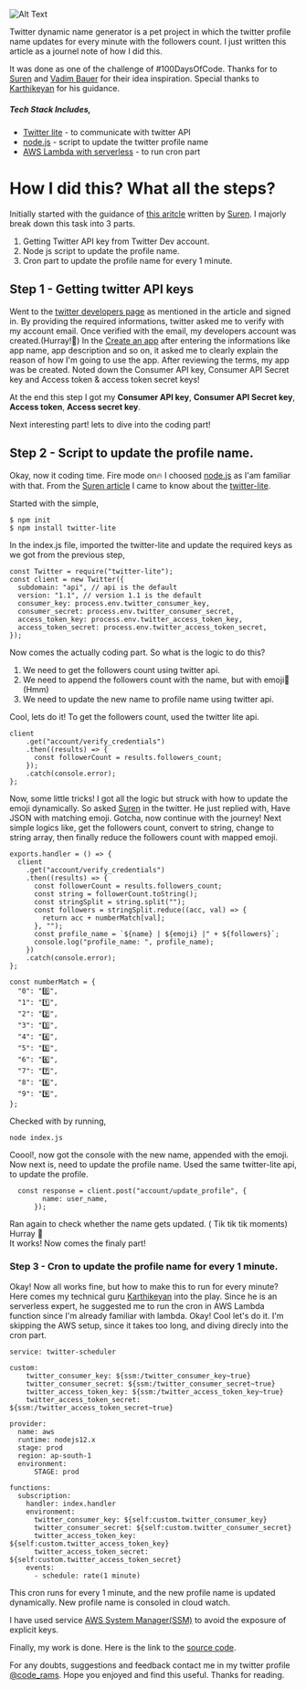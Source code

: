 

![Alt Text](https://dev-to-uploads.s3.amazonaws.com/i/1j189nwdo2g4lzp7tez2.png)

Twitter dynamic name generator is a pet project in which the twitter profile name updates for every minute with the followers count. I just written this article as a journel note of how I did this.

It was done as one of the challenge of #100DaysOfCode.  Thanks for to [Suren](https://twitter.com/radnerus93) and [Vadim Bauer](https://twitter.com/BauerVadim) for their idea inspiration. Special thanks to [Karthikeyan](https://twitter.com/_karthikyn) for his guidance.

##### Tech Stack Includes, 
  * [Twitter lite](https://www.npmjs.com/package/twitter-lite) - to communicate with twitter API
  * [node.js](https://nodejs.org/) - script to update the twitter profile name
  * [AWS Lambda with serverless](https://aws.amazon.com/lambda/) - to run cron part

# How I did this? What all the steps? 
Initially started with the guidance of [this aritcle](https://dev.to/radnerus/twitter-api-is-followers-count-mda) written by [Suren](https://twitter.com/radnerus93). I majorly break down this task into 3 parts.

1. Getting Twitter API key from Twitter Dev account.
2. Node js script to update the profile name.
3. Cron part to update the profile name for every 1 minute.

## Step 1 - Getting twitter API keys

Went to the [twitter developers page](https://developer.twitter.com/) as mentioned in the article and signed in. By providing the required informations, twitter asked me to verify with my account email. Once verified with the email, my developers account was created.(Hurray!🎉) In the [Create an app](https://developer.twitter.com/en/apps/create) after entering the informations like app name, app description and so on, it asked me to clearly explain the reason of how I'm going to use the app. After reviewing the terms, my app was be created. Noted down the Consumer API key, Consumer API Secret key and Access token & access token secret keys!

At the end this step I got my **Consumer API key**, **Consumer API Secret key**, **Access token**, **Access secret key**.

Next interesting part! lets to dive into the coding part!

## Step 2 - Script to update the profile name. 

Okay, now it coding time. Fire mode on🔥
I choosed [node.js](https://nodejs.org/) as I'am familiar with that. From the [Suren article](https://twitter.com/radnerus93) I came to know about the [twitter-lite](https://www.npmjs.com/package/twitter-lite). 

Started with the simple, 
```
$ npm init
$ npm install twitter-lite
```
In the index.js file, imported the twitter-lite and update the required keys as we got from the previous step, 
```
const Twitter = require("twitter-lite");
const client = new Twitter({
  subdomain: "api", // api is the default
  version: "1.1", // version 1.1 is the default
  consumer_key: process.env.twitter_consumer_key,
  consumer_secret: process.env.twitter_consumer_secret,
  access_token_key: process.env.twitter_access_token_key, 
  access_token_secret: process.env.twitter_access_token_secret, 
});
```
Now comes the actually coding part.
So what is the logic to do this? 
1. We need to get the followers count using twitter api. 
2. We need to append the followers count with the name, but with emoji🤔 (Hmm)
3. We need to update the new name to profile name using twitter api. 

Cool, lets do it! 
To get the followers count, used the twitter lite api. 
```
client
    .get("account/verify_credentials")
    .then((results) => {
      const followerCount = results.followers_count;
    });
    .catch(console.error);
};
```
Now, some little tricks! I got all the logic but struck with how to update the emoji dynamically. So asked [Suren](https://twitter.com/code_rams/status/1278585965963956225?s=20) in the twitter. He just replied with, Have JSON with matching emoji. Gotcha, now continue with the journey! 
Next simple logics like, get the followers count, convert to string, change to string array, then finally reduce the followers count with mapped emoji. 

```
exports.handler = () => {
  client
    .get("account/verify_credentials")
    .then((results) => {
      const followerCount = results.followers_count;
      const string = followerCount.toString();
      const stringSplit = string.split("");
      const followers = stringSplit.reduce((acc, val) => {
        return acc + numberMatch[val];
      }, "");
      const profile_name = `${name} | ${emoji} |" + ${followers}`;
      console.log("profile_name: ", profile_name);
    })
    .catch(console.error);
};

const numberMatch = {
  "0": "0️⃣",
  "1": "1️⃣",
  "2": "2️⃣",
  "3": "3️⃣",
  "4": "4️⃣",
  "5": "5️⃣",
  "6": "6️⃣",
  "7": "7️⃣",
  "8": "8️⃣",
  "9": "9️⃣",
};
```
Checked with by running, 
```
node index.js
```
Coool!, now got the console with the new name, appended with the emoji. Now next is, need to update the profile name. Used the same twitter-lite api, to update the profile. 
```
  const response = client.post("account/update_profile", {
        name: user_name,
      });
```
Ran again to check whether the name gets updated. ( Tik tik tik moments) Hurray 🎉  
It works! Now comes the finaly part!

### Step 3 - Cron to update the profile name for every 1 minute. 

Okay! Now all works fine, but how to make this to run for every minute? Here comes my technical guru [Karthikeyan](https://twitter.com/_karthikyn) into the play. Since he is an serverless expert, he suggested me to run the cron in AWS Lambda function since I'm already familiar with lambda. Okay! Cool let's do it. I'm skipping the AWS setup, since it takes too long, and diving direcly into the cron part. 

```
service: twitter-scheduler

custom:
    twitter_consumer_key: ${ssm:/twitter_consumer_key~true}
    twitter_consumer_secret: ${ssm:/twitter_consumer_secret~true}
    twitter_access_token_key: ${ssm:/twitter_access_token_key~true}
    twitter_access_token_secret: ${ssm:/twitter_access_token_secret~true}

provider:
  name: aws
  runtime: nodejs12.x
  stage: prod
  region: ap-south-1
  environment:
      STAGE: prod
  
functions:
  subscription:
    handler: index.handler
    environment: 
      twitter_consumer_key: ${self:custom.twitter_consumer_key}
      twitter_consumer_secret: ${self:custom.twitter_consumer_secret}
      twitter_access_token_key: ${self:custom.twitter_access_token_key}
      twitter_access_token_secret: ${self:custom.twitter_access_token_secret}
    events:
      - schedule: rate(1 minute)
```

This cron runs for every 1 minute, and the new profile name is updated dynamically. New profile name is consoled in cloud watch. 

I have used service [AWS System Manager(SSM)](https://www.amazonaws.cn/en/systems-manager/) to avoid the exposure of explicit keys. 

Finally, my work is done. Here is the link to the [source code](https://github.com/RamyaChinnadurai/100DaysOfCode/tree/master/Day3%20-%20Twitter%20name).

For any doubts, suggestions and feedback contact me in my twitter profile [@code_rams](https://twitter.com/code_rams). Hope you enjoyed and find this useful. Thanks for reading.

